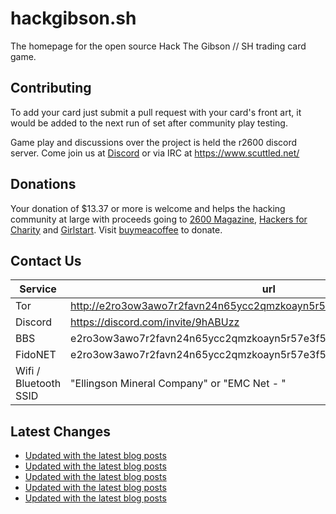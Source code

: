 # hackgibson.sh
The homepage for the open source Hack The Gibson // SH trading card game.


## Contributing

To add your card just submit a pull request with your card's front art, it would be added to the next run of set after community play testing.

Game play and discussions over the project is held the r2600 discord server. Come join us at [Discord](https://discord.com/invite/9hABUzz) or via IRC at https://www.scuttled.net/


## Donations

Your donation of $13.37 or more is welcome and helps the hacking community at large with proceeds going to [2600 Magazine](https://2600.com/), [Hackers for Charity](https://hackersforcharity.org) and [Girlstart](https://girlstart.org).  Visit [buymeacoffee](https://www.buymeacoffee.com/hackgibson.sh) to donate.


## Contact Us

Service | url
-|-
Tor | http://e2ro3ow3awo7r2favn24n65ycc2qmzkoayn5r57e3f56nvjwdcgg32ad.onion
Discord | https://discord.com/invite/9hABUzz
BBS | e2ro3ow3awo7r2favn24n65ycc2qmzkoayn5r57e3f56nvjwdcgg32ad.onion:23
FidoNET | e2ro3ow3awo7r2favn24n65ycc2qmzkoayn5r57e3f56nvjwdcgg32ad.onion:24554
Wifi / Bluetooth SSID | "Ellingson Mineral Company" or "EMC Net - <fidonet address>"

## Latest Changes
<!-- BLOG-POST-LIST:START -->
- [Updated with the latest blog posts](https://github.com/DFW2600/hackgibson.sh/commit/04e42bb78849077a4faf211840ea0393b9793255)
- [Updated with the latest blog posts](https://github.com/DFW2600/hackgibson.sh/commit/0f4a8c58cda1484cafcd38c8873c7278ce59bc8e)
- [Updated with the latest blog posts](https://github.com/DFW2600/hackgibson.sh/commit/9468b9bc1f1d85fd0b103b759af7a9c4fe86fc49)
- [Updated with the latest blog posts](https://github.com/DFW2600/hackgibson.sh/commit/3dc1eca44aff8d3f1b9d9809a1bc5d5bcc2136c6)
- [Updated with the latest blog posts](https://github.com/DFW2600/hackgibson.sh/commit/1cdda58f39bdcccbec9f640bcc7f1b9c57f586fd)
<!-- BLOG-POST-LIST:END -->
